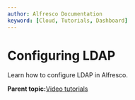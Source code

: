 ```yaml
---
author: Alfresco Documentation
keyword: [Cloud, Tutorials, Dashboard]
---
```


# Configuring LDAP

Learn how to configure LDAP in Alfresco.

  

**Parent topic:**[Video tutorials](../topics/alfresco-video-tutorials.md)

